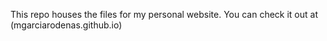 This repo houses the files for my personal website. You can check it out at (mgarciarodenas.github.io)
